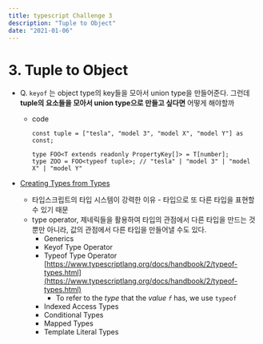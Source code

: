 ```yaml
---
title: typescript Challenge 3
description: "Tuple to Object"
date: "2021-01-06"
---
```


# 3. Tuple to Object

- Q. `keyof` 는 object type의 key들을 모아서 union type을 만들어준다. 그런데 **tuple의 요소들을 모아서 union type으로 만들고 싶다면** 어떻게 해야할까

  - code

    ```tsx
    const tuple = ["tesla", "model 3", "model X", "model Y"] as const;

    type FOO<T extends readonly PropertyKey[]> = T[number];
    type ZOO = FOO<typeof tuple>; // "tesla" | "model 3" | "model X" | "model Y"
    ```

- [Creating Types from Types](https://www.typescriptlang.org/docs/handbook/2/types-from-types.html)
  - 타입스크립트의 타입 시스템이 강력한 이유 - 타입으로 또 다른 타입을 표현할 수 있기 때문
  - type operator, 제네릭들을 활용하여 타입의 관점에서 다른 타입을 만드는 것 뿐만 아니라, 값의 관점에서 다른 타입을 만들어낼 수도 있다.
    - Generics
    - Keyof Type Operator
    - Typeof Type Operator
      [https://www.typescriptlang.org/docs/handbook/2/typeof-types.html](https://www.typescriptlang.org/docs/handbook/2/typeof-types.html)
      - To refer to the *type* that the *value `f`* has, we use `typeof`
    - Indexed Access Types
    - Conditional Types
    - Mapped Types
    - Template Literal Types

